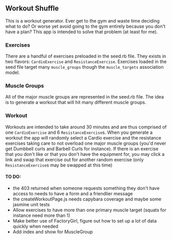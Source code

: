 ## Workout Shuffle

This is a workout generator. Ever get to the gym and waste time deciding what to
do? Or worse yet avoid going to the gym entirely because you don't have a plan?
This app is intended to solve that problem (at least for me).

### Exercises
There are a handful of exercises preloaded in the seed.rb file. They exists in
two flavors: `CardioExercise` and `ResistanceExercise`. Exercises loaded in the
seed file target many `muscle_groups` though the `muscle_targets` association
model.

### Muscle Groups
All of the major muscle groups are represented in the seed.rb file. The idea is
to generate a workout that will hit many different muscle groups.

### Workout
Workouts are intended to take around 30 minutes and are thus comprised of one
`CardioExercise` and 6 `ResistanceExercise`s. When you generate a workout the
app will randomly select a Cardio exercise and the resistance exercises taking
care to not overload one major muscle groups (you'd never get Dumbbell curls and
Barbell Curls for instance). If there is an exercise that you don't like or that
you don't have the equipment for, you may click a link and swap that exercise
out for another random exercise (only `ResistanceExercise`s may be swapped at
this time)


#### TO DO:
- the 403 returned when someone requests something they don't have access to
  needs to have a form and a friendlier message
- the createWorkoutPage.js needs capybara coverage and maybe some jasmine unit tests
- Allow exercises to have more than one primary muscle target (squats for
  instance need more than 1)
- Make better use of FactoryGirl, figure out how to set up a lot of data quickly
  when needed
- Add index and show for MuscleGroup
